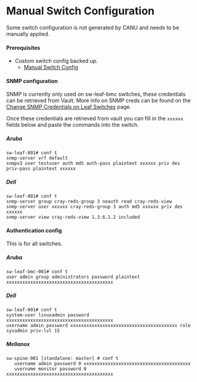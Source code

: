 # Manual Switch Configuration

Some switch configuration is not generated by CANU and needs to be manually applied.

#### Prerequisites 
- Custom switch config backed up. 
    - [Manual Switch Config](manual_switch_config.md)

#### SNMP configuration
SNMP is currently only used on sw-leaf-bmc switches, these credentials can be retrieved from Vault. More info on SNMP creds can be found on the [Change SNMP Credentials on Leaf Switches](../../../operations/security_and_authentication/Change_SNMP_Credentials_on_Leaf_Switches.md) page.

Once these credentials are retrieved from vault you can fill in the `xxxxxx` fields below and paste the commands into the switch.

##### Aruba

```
sw-leaf-001# conf t
snmp-server vrf default
snmpv3 user testuser auth md5 auth-pass plaintext xxxxxx priv des priv-pass plaintext xxxxxx
 ```

##### Dell

```
sw-leaf-001# conf t
snmp-server group cray-reds-group 3 noauth read cray-reds-view
snmp-server user xxxxxx cray-reds-group 3 auth md5 xxxxxx priv des xxxxxx
snmp-server view cray-reds-view 1.3.6.1.2 included
 ```

 #### Authentication config

 This is for all switches.

 
##### Aruba
```
sw-leaf-bmc-001# conf t
user admin group administrators password plaintext xxxxxxxxxxxxxxxxxxxxxxxxxxxxxxxxxxxxxxxx
 ```
##### Dell
```
sw-leaf-001# conf t
system-user linuxadmin password xxxxxxxxxxxxxxxxxxxxxxxxxxxxxxxxxxxxxxxx
username admin password xxxxxxxxxxxxxxxxxxxxxxxxxxxxxxxxxxxxxxxx role sysadmin priv-lvl 15
 ```

 ##### Mellanox
```
sw-spine-001 [standalone: master] # conf t
   username admin password 0 xxxxxxxxxxxxxxxxxxxxxxxxxxxxxxxxxxxxxxxx
   username monitor password 0 xxxxxxxxxxxxxxxxxxxxxxxxxxxxxxxxxxxxxxxx
   ```